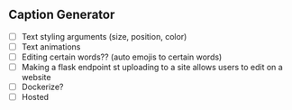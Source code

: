 ## Caption Generator

- [ ] Text styling arguments (size, position, color)
- [ ] Text animations
- [ ] Editing certain words?? (auto emojis to certain words)
- [ ] Making a flask endpoint st uploading to a site allows users to edit on a website
- [ ] Dockerize?
- [ ] Hosted
